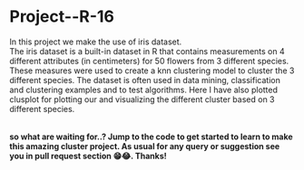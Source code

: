 # Project--R-16

<table>
In this project we make the use of iris dataset.<br>
The iris dataset is a built-in dataset in R that contains measurements on 4 different attributes (in centimeters) for 50 flowers from 3 different species.
These measures were used to create a knn clustering model to cluster the 3 different species.
The dataset is often used in data mining, classification and clustering examples and to test algorithms.
Here I have also plotted clusplot for plotting our and visualizing the different cluster based on 3 different species.
  
</table>

**so what are waiting for..? Jump to the code to get started to learn to make this amazing cluster project. As usual for any query or suggestion see you in pull request section 😁😂. Thanks!**

